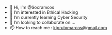 - 👋 Hi, I’m @Socramcos
- 👀 I’m interested in Ethical Hacking
- 🌱 I’m currently learning Cyber Security
- 💞️ I’m looking to collaborate on ...
- 📫 How to reach me : kiprutomarcos@gmail.com

<!---
Socramcos/Socramcos is a ✨ special ✨ repository because its `README.md` (this file) appears on your GitHub profile.
You can click the Preview link to take a look at your changes.
--->
